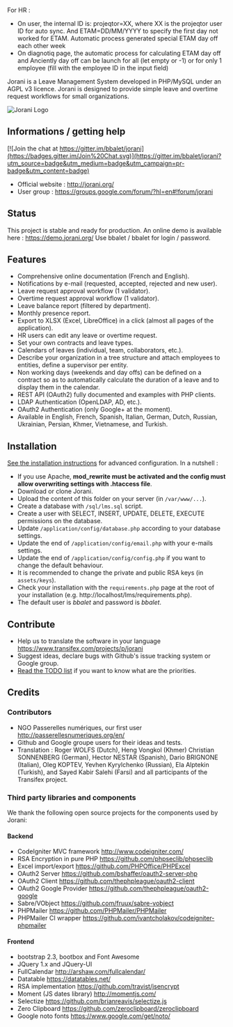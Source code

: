 For HR :
 * On user, the internal ID is: projeqtor=XX, where XX is the projeqtor user ID for auto sync. And ETAM=DD/MM/YYYY to specify the first day not worked for ETAM. Automatic process generated special ETAM day off each other week
 * On diagnotiq page, the automatic process for calculating ETAM day off and Anciently day off can be launch for all (let empty or -1) or for only 1 employee (fill with the employee ID in the input field)





Jorani is a Leave Management System developed in PHP/MySQL under an AGPL v3 licence.
Jorani is designed to provide simple leave and overtime request workflows for small organizations.

![Jorani Logo](https://raw.githubusercontent.com/bbalet/jorani/master/assets/images/Jorani_Logo_horizontal-700.png)

## Informations / getting help

[![Join the chat at https://gitter.im/bbalet/jorani](https://badges.gitter.im/Join%20Chat.svg)](https://gitter.im/bbalet/jorani?utm_source=badge&utm_medium=badge&utm_campaign=pr-badge&utm_content=badge)

* Official website : http://jorani.org/
* User group : https://groups.google.com/forum/?hl=en#!forum/jorani

## Status

This project is stable and ready for production. An online demo is available here : https://demo.jorani.org/
Use bbalet / bbalet for login / password.

## Features

* Comprehensive online documentation (French and English).
* Notifications by e-mail (requested, accepted, rejected and new user).
* Leave request approval workflow (1 validator).
* Overtime request approval workflow (1 validator).
* Leave balance report (filtered by department).
* Monthly presence report.
* Export to XLSX (Excel, LibreOffice) in a click (almost all pages of the application).
* HR users can edit any leave or overtime request.
* Set your own contracts and leave types.
* Calendars of leaves (individual, team, collaborators, etc.).
* Describe your organization in a tree structure and attach employees to entities, define a supervisor per entity.
* Non working days (weekends and day offs) can be defined on a contract so as to automatically calculate the duration of a leave and to display them in the calendar.
* REST API (OAuth2) fully documented and examples with PHP clients.
* LDAP Authentication (OpenLDAP, AD, etc.).
* OAuth2 Authentication (only Google+ at the moment).
* Available in English, French, Spanish, Italian, German, Dutch, Russian, Ukrainian, Persian, Khmer, Vietnamese, and Turkish.

## Installation

[See the installation instructions](docs/install/README.md) for advanced configuration. In a nutshell :
* If you use Apache, **mod_rewrite must be activated and the config must allow overwriting settings with .htaccess file**.
* Download or clone Jorani.
* Upload the content of this folder on your server (in <code>/var/www/...</code>).
* Create a database with <code>/sql/lms.sql</code> script.
* Create a user with SELECT, INSERT, UPDATE, DELETE, EXECUTE permissions on the database.
* Update <code>/application/config/database.php</code> according to your database settings.
* Update the end of <code>/application/config/email.php</code> with your e-mails settings.
* Update the end of <code>/application/config/config.php</code> if you want to change the default behaviour.
* It is recommended to change the private and public RSA keys (in <code>assets/keys</code>).
* Check your installation with the <code>requirements.php</code> page at the root of your installation (e.g. http://localhost/lms/requirements.php).
* The default user is *bbalet* and password is *bbalet*.

## Contribute

* Help us to translate the software in your language https://www.transifex.com/projects/p/jorani
* Suggest ideas, declare bugs with Github's issue tracking system or Google group.
* [Read the TODO list](TODO.md) if you want to know what are the priorities.

## Credits

### Contributors

* NGO Passerelles numériques, our first user http://passerellesnumeriques.org/en/
* Github and Google groupe users for their ideas and tests.
* Translation : Roger WOLFS (Dutch), Heng Vongkol (Khmer) Christian SONNENBERG (German), Hector NESTAR (Spanish), Dario BRIGNONE (Italian), Oleg KOPTEV, Yevhen Kyrylchenko (Russian), Ela Alptekin (Turkish), and Sayed Kabir Salehi (Farsi) and all participants of the Transifex project.

### Third party libraries and components

We thank the following open source projects for the components used by Jorani:

#### Backend

* CodeIgniter MVC framework http://www.codeigniter.com/
* RSA Encryption in pure PHP https://github.com/phpseclib/phpseclib
* Excel import/export https://github.com/PHPOffice/PHPExcel
* OAuth2 Server https://github.com/bshaffer/oauth2-server-php
* OAuth2 Client https://github.com/thephpleague/oauth2-client
* OAuth2 Google Provider https://github.com/thephpleague/oauth2-google
* Sabre/VObject https://github.com/fruux/sabre-vobject
* PHPMailer https://github.com/PHPMailer/PHPMailer
* PHPMailer CI wrapper https://github.com/ivantcholakov/codeigniter-phpmailer

#### Frontend

* bootstrap 2.3, bootbox and Font Awesome
* JQuery 1.x and JQuery-UI
* FullCalendar http://arshaw.com/fullcalendar/
* Datatable https://datatables.net/
* RSA implementation https://github.com/travist/jsencrypt
* Moment (JS dates library) http://momentjs.com/
* Selectize https://github.com/brianreavis/selectize.js
* Zero Clipboard https://github.com/zeroclipboard/zeroclipboard
* Google noto fonts https://www.google.com/get/noto/
